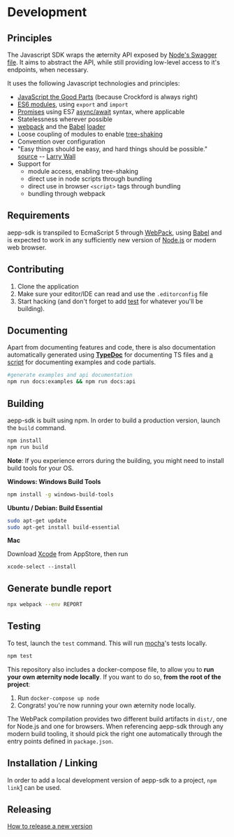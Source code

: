 # Development

## Principles

The Javascript SDK wraps the æternity API exposed by
[Node's Swagger file]. It aims to abstract the API, while still providing
low-level access to it's endpoints, when necessary.

It uses the following Javascript technologies and principles:

- [JavaScript the Good Parts] (because Crockford is always right)
- [ES6 modules], using `export` and `import`
- [Promises] using ES7 [async/await] syntax, where applicable
- Statelessness wherever possible
- [webpack] and the [Babel] [loader]
- Loose coupling of modules to enable [tree-shaking]
- Convention over configuration
- "Easy things should be easy, and hard things should be possible." [source] -- [Larry Wall]
- Support for
  - module access, enabling tree-shaking
  - direct use in node scripts through bundling
  - direct use in browser `<script>` tags through bundling
  - bundling through webpack

[Node's Swagger file]: https://github.com/aeternity/aeternity/blob/master/config/swagger.yaml
[JavaScript the Good Parts]: https://github.com/dwyl/Javascript-the-Good-Parts-notes
[ES6 modules]: https://hacks.mozilla.org/2015/08/es6-in-depth-modules/
[Promises]: https://developer.mozilla.org/en-US/docs/Web/JavaScript/Guide/Using_promises
[async/await]: https://developer.mozilla.org/en-US/docs/Web/JavaScript/Reference/Statements/async_function
[webpack]: https://webpack.js.org/
[Babel]: https://babeljs.io/
[loader]: https://github.com/babel/babel-loader
[tree-shaking]: https://webpack.js.org/guides/tree-shaking/
[source]: https://www.amazon.com/gp/feature.html?ie=UTF8&docId=7137
[Larry Wall]: https://en.wikipedia.org/wiki/Larry_Wall

## Requirements

aepp-sdk is transpiled to EcmaScript 5 through [WebPack](https://webpack.js.org/), using [Babel](https://babeljs.io/) and is expected to work in any sufficiently new version of [Node.js](https://nodejs.org/en/) or modern web browser.

## Contributing

1. Clone the application
2. Make sure your editor/IDE can read and use the `.editorconfig` file
3. Start hacking (and don't forget to add [test](#testing) for whatever you'll be building).

## Documenting

Apart from documenting features and code, there is also documentation automatically generated using [**TypeDoc**](https://typedoc.org/) for documenting TS files and [a script](https://github.com/aeternity/aepp-sdk-js/blob/1cd128798018d98bdd41eff9104442b44b385d46/tooling/docs/examples-to-md.js) for documenting examples and code partials.

```bash
#generate examples and api documentation
npm run docs:examples && npm run docs:api
```

## Building

aepp-sdk is built using npm. In order to build a production version, launch the `build` command.

```bash
npm install
npm run build
```

**Note**: If you experience errors during the building, you might need to install build tools for your OS.

**Windows: Windows Build Tools**

```bash
npm install -g windows-build-tools
```

**Ubuntu / Debian: Build Essential**

```bash
sudo apt-get update
sudo apt-get install build-essential
```

**Mac**

Download [Xcode](https://apps.apple.com/de/app/xcode/id497799835?mt=12) from AppStore, then run

```
xcode-select --install
```

## Generate bundle report

```bash
npx webpack --env REPORT
```

## Testing

To test, launch the `test` command. This will run [mocha](https://mochajs.org/)'s tests locally.

```bash
npm test
```

This repository also includes a docker-compose file, to allow you to **run your own æternity node locally**. If you want to do so, **from the root of the project**:

1. Run `docker-compose up node`
2. Congrats! you're now running your own æternity node locally.

The WebPack compilation provides two different build artifacts in `dist/`, one
for Node.js and one for browsers. When referencing aepp-sdk through any modern
build tooling, it should pick the right one automatically through the entry
points defined in `package.json`.

## Installation / Linking

In order to add a local development version of aepp-sdk to a project, `npm link`[1] can be used.

[1]: https://docs.npmjs.com/cli/link

## Releasing

[How to release a new version](releases.md)
